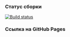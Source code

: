 ### Статус сборки

[![Build status](https://ci.appveyor.com/api/projects/status/gyokw7rkd2ec6h8w?svg=true)](https://ci.appveyor.com/project/melnikonayana/ahj-5-1-popovers)

### Ссылка на GitHub Pages

